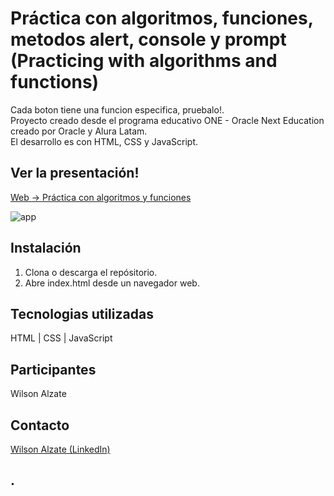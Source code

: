 # Práctica con algoritmos, funciones, metodos alert, console y prompt (Practicing with algorithms and functions)
Cada boton tiene una funcion especifica, pruebalo!.\
Proyecto creado desde el programa educativo ONE - Oracle Next Education creado por Oracle y Alura Latam.\
El desarrollo es con HTML, CSS y JavaScript.    

## Ver la presentación!
[Web -> Práctica con algoritmos y funciones](https://wilalz.github.io/js-curso-2-Oracle-ONE/)
  

<!-- imagen -->
![app](https://github.com/Wilalz/js-curso-2-Oracle-ONE/blob/260d9bd66ba491ff6ed654102243081ee832b7ea/Funciones%20en%20botones.jpg)

## Instalación
1. Clona o descarga el repósitorio.
2. Abre index.html desde un navegador web.

## Tecnologias utilizadas
HTML | CSS | JavaScript

## Participantes
Wilson Alzate

## Contacto
[Wilson Alzate (LinkedIn)](https://www.linkedin.com/in/wilson-alzate-pineda/)



## .
